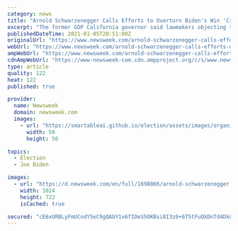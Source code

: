 ```yaml
---
category: news
title: "Arnold Schwarzenegger Calls Efforts to Overturn Biden's Win 'Crazy and Evil'"
excerpt: "The former GOP California governor said lawmakers objecting to Biden's win will be remembered as \"villains\" by their grandchildren."
publishedDateTime: 2021-01-05T20:51:00Z
originalUrl: "https://www.newsweek.com/arnold-schwarzenegger-calls-efforts-overturn-bidens-win-crazy-evil-1559133"
webUrl: "https://www.newsweek.com/arnold-schwarzenegger-calls-efforts-overturn-bidens-win-crazy-evil-1559133"
ampWebUrl: "https://www.newsweek.com/arnold-schwarzenegger-calls-efforts-overturn-bidens-win-crazy-evil-1559133?amp=1"
cdnAmpWebUrl: "https://www-newsweek-com.cdn.ampproject.org/c/s/www.newsweek.com/arnold-schwarzenegger-calls-efforts-overturn-bidens-win-crazy-evil-1559133?amp=1"
type: article
quality: 122
heat: 122
published: true

provider:
  name: Newsweek
  domain: newsweek.com
  images:
    - url: "https://smartableai.github.io/election/assets/images/organizations/newsweek.com-50x50.jpg"
      width: 50
      height: 50

topics:
  - Election
  - Joe Biden

images:
  - url: "https://d.newsweek.com/en/full/1698866/arnold-schwarzenegger.jpg"
    width: 1024
    height: 722
    isCached: true

secured: "cE6xURBLyFmUCndY5eC9gQAbY1x6fIDeS5OKBsi8I3z6+6T5tFuQkDnTd4Dk03OtPIJCevAROQ741WJJyjmMyjMpykhey60uq5jYu1/AKAC6m3LGzgHv4zVARMlO/Ijo5BlSqcusUNakZEgwsG92YK1hV1DEeh/1w6G1wLKI0UYjq9BAVc4m28umT/cV0/ECyBACf5qsoGJGDcheCGT/RErY+SRp4wTafIeRrLubGVBj4j+G/zgjN8fG3qDBD4xQLHnUxNUaLu2o6S9y5Z1AQC9oFDheqHvldtrj/yMUqpxKqa8B5CI5p4YjaCN2Et2dO5XWE0hVQiUznx4mpfsWg5Sv/oiHKhj6Bm2mzhyItiY=;VjFbSnP3OhDaducWzcm4wg=="
---
```



